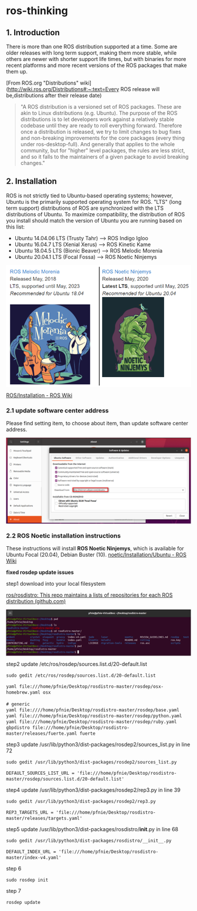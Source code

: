# ros-thinking

## 1. Introduction

There is more than one ROS distribution supported at a time. Some are older releases with long term support, making them more stable, while others are newer with shorter support life times, but with binaries for more recent platforms and more recent versions of the ROS packages that make them up.

[From ROS.org "Distributions" wiki](http://wiki.ros.org/Distributions#:~:text=Every ROS release will be,distributions after their release date)

> "A ROS distribution is a versioned set of ROS packages. These are akin to Linux distributions (e.g. Ubuntu). The purpose of the ROS distributions is to let developers work against a relatively stable codebase until they are ready to roll everything forward. Therefore once a distribution is released, we try to limit changes to bug fixes and non-breaking improvements for the core packages (every thing under ros-desktop-full). And generally that applies to the whole community, but for "higher" level packages, the rules are less strict, and so it falls to the maintainers of a given package to avoid breaking changes."

## 2. Installation

ROS is not strictly tied to Ubuntu-based operating systems; however, Ubuntu is the primarily supported operating system for ROS. "LTS" (long term support) distributions of ROS are synchronized with the LTS distributions of Ubuntu. To maximize compatibility, the distribution of ROS you install should match the version of Ubuntu you are running based on this list:

- Ubuntu 14.04.06 LTS (Trusty Tahr) --> ROS Indigo Igloo
- Ubuntu 16.04.7 LTS (Xenial Xerus) --> ROS Kinetic Kame
- Ubuntu 18.04.5 LTS (Bionic Beaver) --> ROS Melodic Morenia
- Ubuntu 20.04.1 LTS (Focal Fossa) --> ROS Noetic Ninjemys

<img src="images/2022-05-15_141933.png" style="width:600px" align="center" /> 

[ROS/Installation - ROS Wiki](http://wiki.ros.org/ROS/Installation)

### 2.1 update software center address

Please find setting item, to choose about item, than update software center address.

<img src="images/2022-05-15_140458.png" style="width:600px" align="center" />

### 2.2 ROS Noetic installation instructions

These instructions will install **ROS Noetic Ninjemys**, which is available for Ubuntu Focal (20.04), Debian Buster (10). [noetic/Installation/Ubuntu - ROS Wiki](http://wiki.ros.org/noetic/Installation/Ubuntu)

**fixed rosdep update issues**

step1 download into your local filesystem

[ros/rosdistro: This repo maintains a lists of repositories for each ROS distribution (github.com)](https://github.com/ros/rosdistro)

<img src="images/2022-05-17_132226.png" style="width:600px" align="center" />

step2 update /etc/ros/rosdep/sources.list.d/20-default.list

```
sudo gedit /etc/ros/rosdep/sources.list.d/20-default.list
```

```
yaml file:///home/pfnie/Desktop/rosdistro-master/rosdep/osx-homebrew.yaml osx

# generic
yaml file:////home/pfnie/Desktop/rosdistro-master/rosdep/base.yaml
yaml file:///home/pfnie/Desktop/rosdistro-master/rosdep/python.yaml
yaml file:///home/pfnie/Desktop/rosdistro-master/rosdep/ruby.yaml
gbpdistro file:///home/pfnie/Desktop/rosdistro-master/releases/fuerte.yaml fuerte
```

step3 update /usr/lib/python3/dist-packages/rosdep2/sources_list.py  in line 72

```
sudo gedit /usr/lib/python3/dist-packages/rosdep2/sources_list.py
```

```
DEFAULT_SOURCES_LIST_URL = 'file:///home/pfnie/Desktop/rosdistro-master/rosdep/sources.list.d/20-default.list'
```

step4 update /usr/lib/python3/dist-packages/rosdep2/rep3.py  in line 39

```
sudo gedit /usr/lib/python3/dist-packages/rosdep2/rep3.py
```

```
REP3_TARGETS_URL = 'file:///home/pfnie/Desktop/rosdistro-master/releases/targets.yaml'
```

step5 update /usr/lib/python3/dist-packages/rosdistro/__init__.py  in line 68

```
sudo gedit /usr/lib/python3/dist-packages/rosdistro/__init__.py
```

```
DEFAULT_INDEX_URL = 'file:///home/pfnie/Desktop/rosdistro-master/index-v4.yaml'
```

step 6

```
sudo rosdep init
```

step 7

```
rosdep update
```
